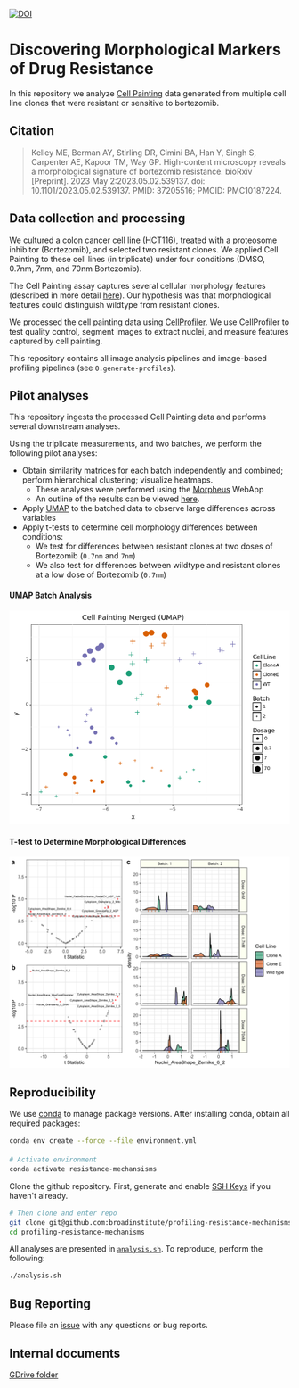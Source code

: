 [![DOI](https://zenodo.org/badge/DOI/10.5281/zenodo.8170152.svg)](https://doi.org/10.5281/zenodo.8170152)

# Discovering Morphological Markers of Drug Resistance

In this repository we analyze [Cell Painting](https://doi.org/10.1038/nprot.2016.105) data generated from multiple cell line clones that were resistant or sensitive to bortezomib.

## Citation

> Kelley ME, Berman AY, Stirling DR, Cimini BA, Han Y, Singh S, Carpenter AE, Kapoor TM, Way GP. High-content microscopy reveals a morphological signature of bortezomib resistance. bioRxiv [Preprint]. 2023 May 2:2023.05.02.539137. doi: 10.1101/2023.05.02.539137. PMID: 37205516; PMCID: PMC10187224.

## Data collection and processing

We cultured a colon cancer cell line (HCT116), treated with a proteosome inhibitor (Bortezomib), and selected two resistant clones.
We applied Cell Painting to these cell lines (in triplicate) under four conditions (DMSO, 0.7nm, 7nm, and 70nm Bortezomib).

The Cell Painting assay captures several cellular morphology features (described in more detail [here](https://github.com/carpenterlab/2016_bray_natprot/wiki/What-do-Cell-Painting-features-mean%3F)).
Our hypothesis was that morphological features could distinguish wildtype from resistant clones.

We processed the cell painting data using [CellProfiler](https://cellprofiler.org/).
We use CellProfiler to test quality control, segment images to extract nuclei, and measure features captured by cell painting.

This repository contains all image analysis pipelines and image-based profiling pipelines (see `0.generate-profiles`).

## Pilot analyses

This repository ingests the processed Cell Painting data and performs several downstream analyses.

Using the triplicate measurements, and two batches, we perform the following pilot analyses:

* Obtain similarity matrices for each batch independently and combined; perform hierarchical clustering; visualize heatmaps.
  * These analyses were performed using the [Morpheus](https://software.broadinstitute.org/morpheus/) WebApp
  * An outline of the results can be viewed [here](figures/morpheus).
* Apply [UMAP](https://github.com/lmcinnes/umap) to the batched data to observe large differences across variables
* Apply t-tests to determine cell morphology differences between conditions:
  * We test for differences between resistant clones at two doses of Bortezomib (`0.7nm` and `7nm`)
  * We also test for differences between wildtype and resistant clones at a low dose of Bortezomib (`0.7nm`)

#### UMAP Batch Analysis

![UMAP](https://raw.githubusercontent.com/broadinstitute/2018_05_30_ResistanceMechanisms_Kapoor/master/figures/merged_umap.png)

#### T-test to Determine Morphological Differences

![ttest](https://raw.githubusercontent.com/broadinstitute/2018_05_30_ResistanceMechanisms_Kapoor/master/figures/dosage_feature_figure.png)

## Reproducibility

We use [conda](https://conda.io/en/latest/) to manage package versions.
After installing conda, obtain all required packages:

```bash
conda env create --force --file environment.yml

# Activate environment
conda activate resistance-mechansisms
```

Clone the github repository.
First, generate and enable [SSH Keys](https://help.github.com/en/articles/generating-a-new-ssh-key-and-adding-it-to-the-ssh-agent) if you haven't already.

```bash
# Then clone and enter repo
git clone git@github.com:broadinstitute/profiling-resistance-mechanisms
cd profiling-resistance-mechanisms
```

All analyses are presented in [`analysis.sh`](analysis.sh).
To reproduce, perform the following:

```bash
./analysis.sh
```

## Bug Reporting

Please file an [issue](https://github.com/broadinstitute/2018_05_30_ResistanceMechanisms_Kapoor/issues) with any questions or bug reports.


## Internal documents

[GDrive folder](https://drive.google.com/drive/folders/1a1V_JsvpBrSkpTDBE_Yy_s6TtBDC4HLv)
